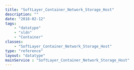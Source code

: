 ```yaml
---
title: "SoftLayer_Container_Network_Storage_Host"
description: ""
date: "2018-02-12"
tags:
    - "datatype"
    - "sldn"
    - "Container"
classes:
    - "SoftLayer_Container_Network_Storage_Host"
type: "reference"
layout: "datatype"
mainService : "SoftLayer_Container_Network_Storage_Host"
---
```

